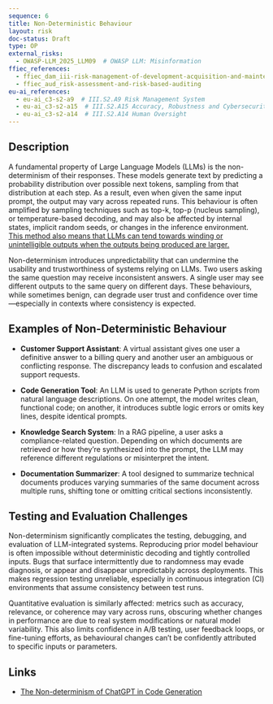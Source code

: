 ```yaml
---
sequence: 6
title: Non-Deterministic Behaviour
layout: risk
doc-status: Draft
type: OP
external_risks:
  - OWASP-LLM_2025_LLM09  # OWASP LLM: Misinformation
ffiec_references:
  - ffiec_dam_iii-risk-management-of-development-acquisition-and-maintenance
  - ffiec_aud_risk-assessment-and-risk-based-auditing
eu-ai_references:
  - eu-ai_c3-s2-a9  # III.S2.A9 Risk Management System
  - eu-ai_c3-s2-a15  # III.S2.A15 Accuracy, Robustness and Cybersecurity
  - eu-ai_c3-s2-a14  # III.S2.A14 Human Oversight
---
```


## Description

A fundamental property of Large Language Models (LLMs) is the non-determinism of their responses. These models generate text by predicting a probability distribution over possible next tokens, sampling from that distribution at each step. As a result, even when given the same input prompt, the output may vary across repeated runs. This behaviour is often amplified by sampling techniques such as top-k, top-p (nucleus sampling), or temperature-based decoding, and may also be affected by internal states, implicit random seeds, or changes in the inference environment. [This method also means that LLMs can tend towards winding or unintelligible outputs when the outputs being produced are larger.](https://arxiv.org/pdf/2203.11370)

Non-determinism introduces unpredictability that can undermine the usability and trustworthiness of systems relying on LLMs. Two users asking the same question may receive inconsistent answers. A single user may see different outputs to the same query on different days. These behaviours, while sometimes benign, can degrade user trust and confidence over time—especially in contexts where consistency is expected.


## Examples of Non-Deterministic Behaviour

* **Customer Support Assistant**: A virtual assistant gives one user a definitive answer to a billing query and another user an ambiguous or conflicting response. The discrepancy leads to confusion and escalated support requests.

* **Code Generation Tool**: An LLM is used to generate Python scripts from natural language descriptions. On one attempt, the model writes clean, functional code; on another, it introduces subtle logic errors or omits key lines, despite identical prompts.

* **Knowledge Search System**: In a RAG pipeline, a user asks a compliance-related question. Depending on which documents are retrieved or how they’re synthesized into the prompt, the LLM may reference different regulations or misinterpret the intent.

* **Documentation Summarizer**: A tool designed to summarize technical documents produces varying summaries of the same document across multiple runs, shifting tone or omitting critical sections inconsistently.


## Testing and Evaluation Challenges

Non-determinism significantly complicates the testing, debugging, and evaluation of LLM-integrated systems. Reproducing prior model behaviour is often impossible without deterministic decoding and tightly controlled inputs. Bugs that surface intermittently due to randomness may evade diagnosis, or appear and disappear unpredictably across deployments. This makes regression testing unreliable, especially in continuous integration (CI) environments that assume consistency between test runs.

Quantitative evaluation is similarly affected: metrics such as accuracy, relevance, or coherence may vary across runs, obscuring whether changes in performance are due to real system modifications or natural model variability. This also limits confidence in A/B testing, user feedback loops, or fine-tuning efforts, as behavioural changes can’t be confidently attributed to specific inputs or parameters.

## Links

 - [The Non-determinism of ChatGPT in Code Generation](https://arxiv.org/abs/2308.02828)
